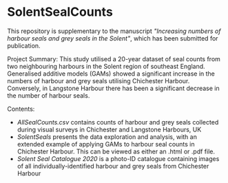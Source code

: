 # SolentSealCounts

This repository is supplementary to the manuscript *"Increasing numbers of harbour seals and grey seals in the Solent"*, which has been submitted for publication.

Project Summary: This study utilised a 20-year dataset of seal counts from two neighbouring harbours in the Solent region of southeast England. Generalised additive models (GAMs) showed a significant increase in the numbers of harbour and grey seals utilising Chichester Harbour. Conversely, in Langstone Harbour there has been a significant decrease in the number of harbour seals.

Contents:
- *AllSealCounts.csv* contains counts of harbour and grey seals collected during visual surveys in Chichester and Langstone Harbours, UK
- *SolentSeals* presents the data exploration and analysis, with an extended example of applying GAMs to harbour seal counts in Chichester Harbour. This can be viewed as either an .html or .pdf file.
- *Solent Seal Catalogue 2020* is a photo-ID catalogue containing images of all individually-identified harbour and grey seals from Chichester Harbour
